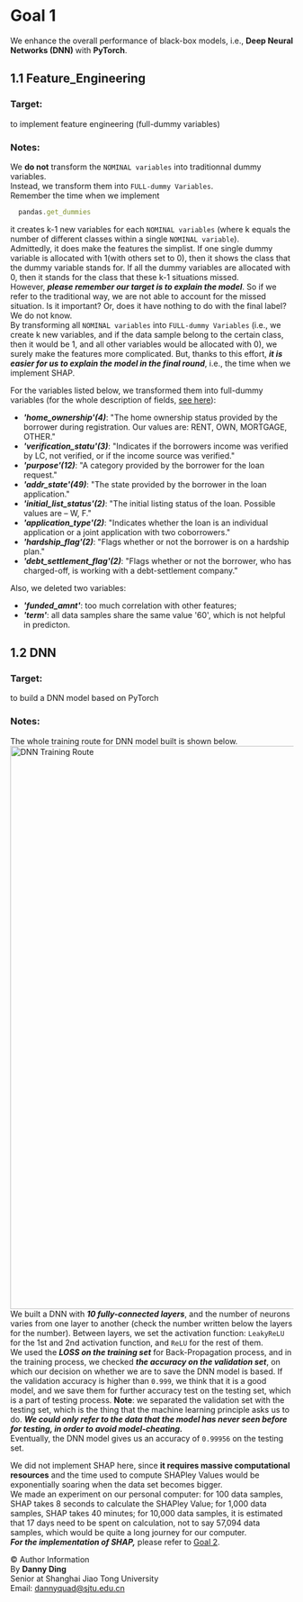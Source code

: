 # Goal 1  
We enhance the overall performance of black-box models, i.e., **Deep Neural Networks (DNN)** with **PyTorch**.
## 1.1 Feature_Engineering
### **Target**:  
to implement feature engineering (full-dummy variables)
### **Notes**:  
We **do not** transform the `NOMINAL variables` into traditionnal dummy variables.  
Instead, we transform them into `FULL-dummy Variables`.  
Remember the time when we implement
```javascript
  pandas.get_dummies
```
it creates k-1 new variables for each `NOMINAL variables` (where k equals the number of different classes within a single `NOMINAL variable`).  
Admittedly, it does make the features the simplist. If one single dummy variable is allocated with 1(with others set to 0), then it shows the class that the dummy variable stands for.
If all the dummy variables are allocated with 0, then it stands for the class that these k-1 situations missed.  
However, ***please remember our target is to explain the model***. So if we refer to the traditional way, we are not able to
account for the missed situation. Is it important? Or, does it have nothing to do with the final label? We do not know.   
By transforming all `NOMINAL variables` into `FULL-dummy Variables` (i.e., we create k new variables, and if the data sample
belong to the certain class, then it would be 1, and all other variables would be allocated with 0), we surely make the features more complicated. But, thanks to this effort, ***it is easier for us
to explain the model in the final round***, i.e., the time when we implement SHAP.

For the variables listed below, we transformed them into full-dummy variables (for the whole description of fields,
[see here](https://github.com/DannyyDing/Bank-project/blob/main/Goal%201/DataSet/LCDataDictionary.xlsx)):  

* ***'home_ownership'(4)***: "The home ownership status provided by the borrower during registration. Our values are:
RENT, OWN, MORTGAGE, OTHER."
* ***'verification_statu'(3)***: "Indicates if the borrowers income was verified by
LC, not verified, or if the income source was verified."
* ***'purpose'(12)***: "A category provided by the borrower for the loan request."
* ***'addr_state'(49)***: "The state provided by the borrower in the loan application."
* ***'initial_list_status'(2)***: "The initial listing status of the loan. Possible values are – W, F."
* ***'application_type'(2)***: "Indicates whether the loan is an individual application or a joint application with two coborrowers."
* ***'hardship_flag'(2)***: "Flags whether or not the borrower is on a hardship plan."
* ***'debt_settlement_flag'(2)***: "Flags whether or not the borrower, who has charged-off, is working with a debt-settlement company."

Also, we deleted two variables:  

* ***'funded_amnt'***: too much correlation with other features;
* ***'term'***: all data samples share the same value '60', which is not helpful in predicton.

## 1.2 DNN
### **Target**:  
to build a DNN model based on PyTorch
### **Notes**:  
The whole training route for DNN model built is shown below.  
<img src="https://github.com/DannyyDing/Bank-project/blob/main/imgs/DNN_route.png" width="1000" alt="DNN Training Route">  
We built a DNN with ***10 fully-connected layers***, and the number of neurons varies from one layer to another (check the number
written below the layers for the number). Between layers, we set the activation function: `LeakyReLU` for the 1st and 2nd activation function, 
and `ReLU` for the rest of them.  
We used the ***LOSS on the training set*** for Back-Propagation process, and in the training process, we checked ***the accuracy on the validation set***,
on which our decision on whether we are to save the DNN model is based. If the validation accuracy is higher than `0.999`, we think that it is 
a good model, and we save them for further accuracy test on the testing set, which is a part of testing process.
**Note**: we separated the validation set with the testing set, which is the thing that the machine learning principle asks us to do. 
***We could only refer to the data that the model has never seen before for testing, in order to avoid model-cheating.***  
Eventually, the DNN model gives us an accuracy of `0.99956` on the testing set.

We did not implement SHAP here, since **it requires massive computational resources** and the time used to 
compute SHAPley Values would be exponentially soaring when the data set becomes bigger.  
We made an experiment on our 
personal computer: for 
100 data samples, SHAP takes 8 seconds to calculate the SHAPley Value; for 1,000 data samples, SHAP takes 40 minutes; 
for 10,000 data samples, it is estimated that 17 days need to be spent on calculation, not to say 57,094 data samples, which would be quite a 
long journey for our computer.  
***For the implementation of SHAP,*** please refer to [Goal 2](https://github.com/DannyyDing/Bank-project/tree/main/Goal%202).


© Author Information  
By **Danny Ding**  
Senior at Shanghai Jiao Tong University  
Email: [dannyquad@sjtu.edu.cn](mailto:dannyquad@sjtu.edu.cn)
